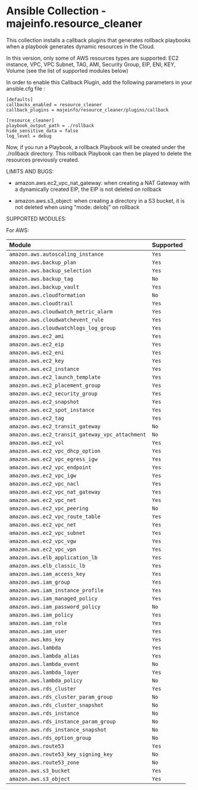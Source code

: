 # Ansible Collection - majeinfo.resource_cleaner

This collection installs a callback plugins that generates 
rollback playbooks when a playbook generates dynamic resources in the Cloud.

In this version, only some of AWS resources types are supported:
EC2 instance, VPC, VPC Subnet, TAG, AMI, Security Group, EIP, ENI, KEY, Volume
(see the list of supported modules below)

In order to enable this Callback Plugin, add the following parameters
in your ansible.cfg file :

```
[defaults]
callbacks_enabled = resource_cleaner
callback_plugins = majeinfo/resource_cleaner/plugins/callback

[resource_cleaner]
playbook_output_path = ./rollback
hide_sensitive_data = false
log_level = debug
```

Now, if you run a Playbook, a rollback Playbook will be created
under the ./rollback directory. This rollback Playbook can then be
played to delete the resources previously created.

LIMITS AND BUGS:

- amazon.aws.ec2_vpc_nat_gateway: 
  when creating a NAT Gateway with a dynamically created EIP, the EIP is not deleted on rollback

- amazon.aws.s3_object:
  when creating a directory in a S3 bucket, it is not deleted when using "mode: delobj" on rollback

SUPPORTED MODULES:

For AWS:

| Module | Supported |
| :--- |:----------|
| ```amazon.aws.autoscaling_instance``` | ```Yes``` |
| ```amazon.aws.backup_plan``` | ```Yes``` |
| ```amazon.aws.backup_selection``` | ```Yes``` |
| ```amazon.aws.backup_tag``` | ```No```  |
| ```amazon.aws.backup_vault``` | ```Yes``` |
| ```amazon.aws.cloudformation``` | ```No```  |
| ```amazon.aws.cloudtrail``` | ```Yes``` |
| ```amazon.aws.cloudwatch_metric_alarm``` | ```Yes``` |
| ```amazon.aws.cloudwatchevent_rule``` | ```Yes``` |
| ```amazon.aws.cloudwatchlogs_log_group``` | ```Yes``` |
| ```amazon.aws.ec2_ami``` | ```Yes``` |
| ```amazon.aws.ec2_eip``` | ```Yes``` |
| ```amazon.aws.ec2_eni``` | ```Yes``` |
| ```amazon.aws.ec2_key``` | ```Yes``` |
| ```amazon.aws.ec2_instance``` | ```Yes``` |
| ```amazon.aws.ec2_launch_template``` | ```Yes``` |
| ```amazon.aws.ec2_placement_group``` | ```Yes``` |
| ```amazon.aws.ec2_security_group``` | ```Yes``` |
| ```amazon.aws.ec2_snapshot``` | ```Yes``` |
| ```amazon.aws.ec2_spot_instance``` | ```Yes``` |
| ```amazon.aws.ec2_tag``` | ```Yes``` |
| ```amazon.aws.ec2_transit_gateway``` | ```No```  |
| ```amazon.aws.ec2_transit_gateway_vpc_attachment``` | ```No```  |
| ```amazon.aws.ec2_vol``` | ```Yes``` |
| ```amazon.aws.ec2_vpc_dhcp_option``` | ```Yes``` |
| ```amazon.aws.ec2_vpc_egress_igw``` | ```Yes``` |
| ```amazon.aws.ec2_vpc_endpoint``` | ```Yes``` |
| ```amazon.aws.ec2_vpc_igw``` | ```Yes``` |
| ```amazon.aws.ec2_vpc_nacl``` | ```Yes``` |
| ```amazon.aws.ec2_vpc_nat_gateway``` | ```Yes``` |
| ```amazon.aws.ec2_vpc_net``` | ```Yes``` |
| ```amazon.aws.ec2_vpc_peering``` | ```No```  |
| ```amazon.aws.ec2_vpc_route_table``` | ```Yes``` |
| ```amazon.aws.ec2_vpc_net``` | ```Yes``` |
| ```amazon.aws.ec2_vpc_subnet``` | ```Yes``` |
| ```amazon.aws.ec2_vpc_vgw``` | ```Yes``` |
| ```amazon.aws.ec2_vpc_vpn``` | ```Yes``` |
| ```amazon.aws.elb_application_lb``` | ```Yes``` |
| ```amazon.aws.elb_classic_lb``` | ```Yes``` |
| ```amazon.aws.iam_access_key``` | ```Yes``` |
| ```amazon.aws.iam_group``` | ```Yes``` |
| ```amazon.aws.iam_instance_profile``` | ```Yes``` |
| ```amazon.aws.iam_managed_policy``` | ```Yes``` |
| ```amazon.aws.iam_password_policy``` | ```No```  |
| ```amazon.aws.iam_policy``` | ```Yes``` |
| ```amazon.aws.iam_role``` | ```Yes``` |
| ```amazon.aws.iam_user``` | ```Yes``` |
| ```amazon.aws.kms_key``` | ```Yes``` |
| ```amazon.aws.lambda``` | ```Yes``` |
| ```amazon.aws.lambda_alias``` | ```Yes``` |
| ```amazon.aws.lambda_event``` | ```No```  |
| ```amazon.aws.lambda_layer``` | ```Yes``` |
| ```amazon.aws.lambda_policy``` | ```No```  |
| ```amazon.aws.rds_cluster``` | ```Yes``` |
| ```amazon.aws.rds_cluster_param_group``` | ```No```  |
| ```amazon.aws.rds_cluster_snapshot``` | ```No```  |
| ```amazon.aws.rds_instance``` | ```No```  |
| ```amazon.aws.rds_instance_param_group``` | ```No```  |
| ```amazon.aws.rds_instance_snapshot``` | ```No```  |
| ```amazon.aws.rds_option_group``` | ```No```  |
| ```amazon.aws.route53``` | ```Yes``` |
| ```amazon.aws.route53_key_signing_key``` | ```No```  |
| ```amazon.aws.route53_zone``` | ```No```  |
| ```amazon.aws.s3_bucket``` | ```Yes``` |
| ```amazon.aws.s3_object``` | ```Yes``` |


